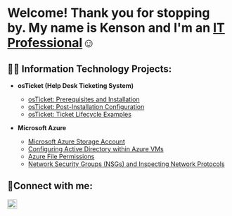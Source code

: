 <h1>Welcome! Thank you for stopping by. My name is Kenson and I'm an <a href="https://www.linkedin.com/in/kenson-seraphin-06b794121/">IT Professional</a>☺</h1>

<h2>👨‍💻 Information Technology Projects:</h2>


- <b>osTicket (Help Desk Ticketing System)</b>
  - [osTicket: Prerequisites and Installation](https://github.com/Kentheson/OsTicket-Prereqs)
  - [osTicket: Post-Installation Configuration](https://github.com/Kentheson/Post-Install-Configuration)
  - [osTicket: Ticket Lifecycle Examples](https://github.com/Kentheson/Ticket-Lifecycle)

- <b>Microsoft Azure</b>
  - [Microsoft Azure Storage Account](https://github.com/Kentheson/Azure-Storage-Account-Setup)
  - [Configuring Active Directory within Azure VMs](https://github.com/Kentheson/Azure-Config-AD)
  - [Azure File Permissions](https://github.com/Kentheson/Azure-File-Permissions)
  - [Network Security Groups (NSGs) and Inspecting Network Protocols](https://github.com/Kentheson/azure-network-protocols)


<h2>🤳Connect with me:</h2>

[<img align="left" alt="Kenson | LinkedIn" width="22px" src="https://cdn.jsdelivr.net/npm/simple-icons@v3/icons/linkedin.svg" />][linkedin]

[linkedin]: https://www.linkedin.com/in/kenson-seraphin-06b794121/

